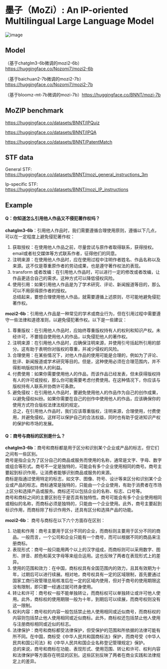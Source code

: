# 墨子（MoZi）: An IP-oriented Multilingual Large Language Model
![image](https://github.com/AI-for-Science/MoZi/assets/56249874/0d0f8faa-4074-4748-b395-481517aea34e)

## Model
（基于chatglm3-6b微调的mozi2-6b）https://huggingface.co/Nozomi7/mozi2-6b

（基于baichuan2-7b微调的mozi2-7b）https://huggingface.co/Nozomi7/mozi2-7b

（基于bloomz-mt-7b微调的mozi-7b）https://huggingface.co/BNNT/mozi-7b

## MoZIP benchmark
https://huggingface.co/datasets/BNNT/IPQuiz

https://huggingface.co/datasets/BNNT/IPQA

https://huggingface.co/datasets/BNNT/PatentMatch

## STF data
General STF: https://huggingface.co/datasets/BNNT/mozi_general_instructions_3m

Ip-specific STF: https://huggingface.co/datasets/BNNT/mozi_IP_instructions

## Example
#### Q：你知道怎么引用他人作品又不侵犯著作权吗？

**chatglm3-6b**：引用他人作品时，我们需要遵循合理使用原则，遵循以下几点，可以在一定程度上避免侵犯著作权：  
1. 获取授权：在使用他人作品之前，尽量尝试与原作者取得联系，获得授权。email或者社交媒体等方式联系作者，征得他们的同意。  
2. 注明来源：在使用他人作品时，应在使用过程中注明作者姓名、作品名称以及来源。这不仅是尊重原作者的劳动成果，也是遵守著作权法的表现。  
3. transform 或者改编：在引用他人作品时，可以进行一定的修改或者改编，让作品更适合自己的需求。这种方式可以降低侵权风险。  
4. 使用引用：如果引用他人作品是为了学术研究、评论、新闻报道等目的，那么可以不用获得原作者的授权。  
总结起来，要想合理使用他人作品，就需要遵循上述原则，尽可能地避免侵犯著作权。  

**mozi2-6b**：引用他人作品是一种常见的学术或商业行为，但在引用过程中需要遵守一些法律和道德准则，以避免侵犯著作权。以下是一些建议：  
1. 尊重版权：在引用他人作品时，应始终尊重版权持有人的权利和知识产权。未经许可，不要擅自使用他人的作品，以免侵犯他人的著作权。  
2. 注明来源：在引用他人作品时，应确保注明来源，并使用引号括起所引用的部分。这有助于表明你对版权的尊重，并减少侵权的风险。  
3. 合理使用：在某些情况下，对他人作品的使用可能是合理的，例如为了评论、批评、新闻报道或学术研究等目的。但是，这种使用必须在合理范围内，并不得影响版权持有人的利益。  
4. 付费使用：如果你需要使用他人的作品，而该作品已经发表，但未获得版权持有人的许可或授权，那么你可能需要考虑付费使用。在这种情况下，你应该与版权持有人联系并协商许可条款。  
5. 避免侵权：在引用他人作品时，要避免使用他人的作品作为自己的创作成果，以避免侵权纠纷。如果你需要在自己的创作中使用他人的作品，应该确保你的使用方式符合版权法律法规的规定。  
总之，在引用他人作品时，我们应该尊重版权，注明来源，合理使用，付费使用，并避免侵权。这样可以保护自己的合法权益，同时也有助于促进知识产权的保护和市场的发展。  

#### Q：商号与商标的区别是什么？

**chatglm3-6b**：商号和商标都是用于区分和识别某个企业或产品的标志，但它们之间有一些区别。  
商号是指企业为了区分自己的商品或服务而使用的名称，通常是文字、字母、数字或组合等形式。商号不一定是独特的，可能会有多个企业使用相同的商号。商号主要起到标识作用，让消费者能够识别商品或服务的来源。  
商标是指通过使用特定的标志，如文字、图像、符号、设计等来区分和识别某个企业或产品的标志。商标通常是独特的，只能由一个企业使用，有助于消费者在市场上区分和选择产品或服务。商标还可以包括企业的名称、标志、口号等。  
商号和商标之间的主要区别在于是否具有独特性。商号可能会有多个企业使用相同或相似的名称，而商标必须是独特的，只能由一个企业使用。此外，商号主要起到标识作用，而商标除了标识作用外，还具有区分和选择产品的功能。

**mozi2-6b**：
商号与商标在以下六个方面存在区别：
1. 功能和作用：商号主要用于区分不同的企业，而商标则主要用于区分不同的商品。一般而言，一个公司和企业只能有一个商号，而可以根据不同的商品来注册商标。
2. 表现形式：商号一般只能用两个以上的汉字组成，而商标则可以采用数字、图形、拼音、颜色和英文字母等来组合运用。这也反映了两者在表现形式上的差异。
3. 使用的范围和效力：在中国，商标权具有全国范围内的效力，且其有效期为十年，过期后可以进行续展。相对地，商号权具有一定的区域限制，首先要通过国家工商行政管理总局核准后在一定的区域内使用，但对于商号的使用期限这没有限制，即只要一经通过就可终身使用。
4. 转让和许可：商号权一般不能单独转让，而商标权可以单独转让或许可他人使用。此外，商标权的使用期限一般为十年，到期后可以续展，而商号权则没有这一限制。
5. 权利内容：商号权的内容一般包括禁止他人使用相同或近似商号，而商标权的内容则包括禁止他人使用相同或近似商标。此外，商标权还包括禁止他人使用与注册商标相同或近似的标志。
6. 法律保护：商号和商标都受法律保护，但受保护的范围和所依据的法律可能有所不同。在中国，商标受《中华人民共和国商标法》保护，而商号受《中华人民共和国公司法》和《中华人民共和国企业名称登记管理规定》保护。  
总的来说，商号和商标在功能、表现形式、使用范围、转让和许可、权利内容和法律保护等方面存在明显的区别。这些区别反映了两者在商业实践和法律规定上的差异。



